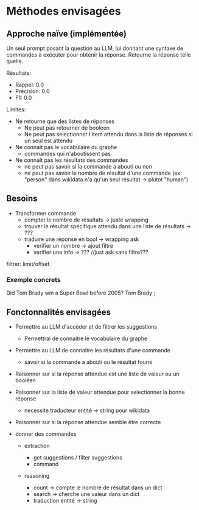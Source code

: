 # Méthodes envisagées

## Approche naïve (implémentée)

Un seul prompt posant la question au LLM, lui donnant une syntaxe de commandes à exécuter pour obtenir la réponse. Retourne la réponse telle quelle.

Résultats:
- Rappel: 0.0
- Précision: 0.0
- F1: 0.0

Limites:
- Ne retourne que des listes de réponses
    - Ne peut pas retourner de booleen
    - Ne peut pas selectionner l'item attendu dans la liste de réponses si un seul est attendu
- Ne connait pas le vocabulaire du graphe
    - commandes qui n'aboutissent pas
- Ne connaît pas les résultats des commandes
    - ne peut pas savoir si la commande a abouti ou non
    - ne peut pas savoir le nombre de résultat d'une commande (ex: "person" dans wikidata n'a qu'un seul résultat -> plutot "human")


## Besoins

- Transformer commande
    - compter le nombre de résultats -> juste wrapping
    - trouver le résultat spécifique attendu dans une liste de résultats -> ???
    - traduire une réponse en bool -> wrapping ask
        - verifier un nombre -> ajout filtre
        - verifier une info -> ??? //just ask sans filtre???

filtrer: limit/offset

### Exemple concrets
Did Tom Brady win a Super Bowl before 2005?
Tom Brady ; 

## Fonctonnalités envisagées
- Permettre au LLM d'accèder et de filtrer les suggestions
    - Permettrai de connaitre le vocabulaire du graphe

- Permettre au LLM de connaitre les résultats d'une commande
    - savoir si la commande a abouti ou le résultat fourni

- Raisonner sur si la réponse attendue est une liste de valeur ou un booléen
- Raisonner sur la liste de valeur attendue pour selectionner la bonne réponse
    - necessite traducteur entité -> string pour wikidata

- Raisonner sur si la réponse attendue semble être correcte

- donner des commandes
    - extraction
        - get suggestions / filter suggestions
        - command

    - reasoning
        - count -> compte le nombre de résultat dans un dict
        - search -> cherche une valeur dans un dict
        - traduction entité -> string